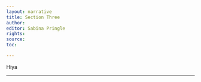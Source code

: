 ```yaml
---
layout: narrative
title: Section Three
author:
editor: Sabina Pringle
rights:
source:
toc:

---
```


Hiya

---
